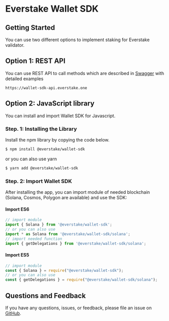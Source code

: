 # Everstake Wallet SDK

## Getting Started
You can use two different options to implement staking for Everstake validator.

## Option 1: REST API
You can use REST API to call methods which are described in [Swagger](https://wallet-sdk-api.everstake.one/swagger/) with detailed examples

```
https://wallet-sdk-api.everstake.one
```

## Option 2: JavaScript library
You can install and import Wallet SDK for Javascript.

### Step. 1: Installing the Library

Install the npm library by copying the code below.

```sh
$ npm install @everstake/wallet-sdk
```

or you can also use yarn

```sh
$ yarn add @everstake/wallet-sdk
```

### Step. 2: Import Wallet SDK

After installing the app, you can import module of needed blockchain (Solana, Cosmos, Polygon are available) and use the SDK:

#### Import ES6

```ts
// import module
import { Solana } from '@everstake/wallet-sdk';
// or you can also use
import * as Solana from '@everstake/wallet-sdk/solana';
// import needed function
import { getDelegations } from '@everstake/wallet-sdk/solana';
```

#### Import ES5

```ts
// import module
const { Solana } = require("@everstake/wallet-sdk");
// or you can also use
const { getDelegations } = require("@everstake/wallet-sdk/solana");
```


## Questions and Feedback

If you have any questions, issues, or feedback, please file an issue
on [GitHub](https://github.com/everstake/wallet-sdk/issues).
